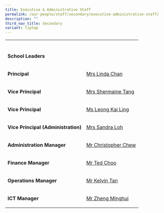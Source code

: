 ```yaml
---
title: Executive & Administrative Staff
permalink: /our-people/staff/secondary/executive-administrative-staff/
description: ""
third_nav_title: Secondary
variant: tiptap
---
```

<table style="minWidth: 50px">
<colgroup>
<col>
<col>
</colgroup>
<tbody>
<tr>
<th rowspan="1" colspan="1">
<p></p>
</th>
<th rowspan="1" colspan="1">
<p></p>
</th>
</tr>
<tr>
<td rowspan="1" colspan="1">
<p><strong>School Leaders</strong>
</p>
</td>
<td rowspan="1" colspan="1">
<p></p>
</td>
</tr>
<tr>
<td rowspan="1" colspan="1">
<p><strong>Principal</strong>
</p>
</td>
<td rowspan="1" colspan="1">
<p><a href="mailto:Linda_M_M_CHUA@schools.gov.sg" rel="noopener noreferrer nofollow" target="_blank">Mrs Linda Chan</a>
</p>
</td>
</tr>
<tr>
<td rowspan="1" colspan="1">
<p><strong>Vice Principal</strong>
</p>
</td>
<td rowspan="1" colspan="1">
<p><a href="mailto:Shermaine_TANG@schools.gov.sg" rel="noopener noreferrer nofollow" target="_blank">Mrs Shermaine Tang</a>
</p>
</td>
</tr>
<tr>
<td rowspan="1" colspan="1">
<p><strong>Vice Principal</strong>
</p>
</td>
<td rowspan="1" colspan="1">
<p><a href="mailto:leong_kai_ling@schools.gov.sg" rel="noopener noreferrer nofollow" target="_blank">Ms Leong Kai Ling</a>
</p>
</td>
</tr>
<tr>
<td rowspan="1" colspan="1">
<p><strong>Vice Principal (Administration)</strong>
</p>
</td>
<td rowspan="1" colspan="1">
<p><a href="mailto:sia_yan_san@schools.gov.sg" rel="noopener noreferrer nofollow" target="_blank">Mrs Sandra Loh</a>
</p>
</td>
</tr>
<tr>
<td rowspan="1" colspan="1">
<p><strong>Administration Manager</strong>
</p>
</td>
<td rowspan="1" colspan="1">
<p><a href="mailto:christopher_chew@moe.edu.sg" rel="noopener noreferrer nofollow" target="_blank">Mr Christopher Chew</a>
</p>
</td>
</tr>
<tr>
<td rowspan="1" colspan="1">
<p><strong>Finance Manager</strong>
</p>
</td>
<td rowspan="1" colspan="1">
<p><a href="mailto:choo_teck_loong@moe.edu.sg" rel="noopener noreferrer nofollow" target="_blank">Mr Ted Choo</a>
</p>
</td>
</tr>
<tr>
<td rowspan="1" colspan="1">
<p><strong>Operations Manager</strong>
</p>
</td>
<td rowspan="1" colspan="1">
<p><a href="mailto:kelvin_tan_chin_wee@moe.edu.sg" rel="noopener noreferrer nofollow" target="_blank">Mr Kelvin Tan</a>
</p>
</td>
</tr>
<tr>
<td rowspan="1" colspan="1">
<p><strong>ICT Manager</strong>
</p>
</td>
<td rowspan="1" colspan="1">
<p><a href="mailto:zheng_minghui_a@moe.edu.sg" rel="noopener noreferrer nofollow" target="_blank">Mr Zheng Minghui</a>
</p>
</td>
</tr>
</tbody>
</table>
<p></p>